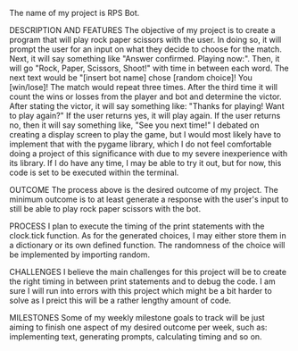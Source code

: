 The name of my project is RPS Bot.


DESCRIPTION AND FEATURES
The objective of my project is to create a program that will play rock paper scissors with the user. 
In doing so, it will prompt the user for an input on what they decide to choose for the match. 
Next, it will say something like "Answer confirmed. Playing now:". 
Then, it will go "Rock, Paper, Scissors, Shoot!" with time in between each word.
The next text would be "[insert bot name] chose [random choice]! You [win/lose]!
The match would repeat three times. After the third time it will count the wins or losses from the player and bot and determine the victor.
After stating the victor, it will say something like: "Thanks for playing! Want to play again?"
If the user returns yes, it will play again. If the user returns no, then it will say something like, "See you next time!"
I debated on creating a display screen to play the game, but I would most likely have to implement that with the pygame library, which I do not feel comfortable doing a project of this significance with due to my severe inexperience with its library. If I do have any time, I may be able to try it out, but for now, this code is set to be executed within the terminal.


OUTCOME
The process above is the desired outcome of my project. The minimum outcome is to at least generate a response with the user's input to still be able to play rock paper scissors with the bot.


PROCESS
I plan to execute the timing of the print statements with the clock.tick function. As for the generated choices, I may either store them in a dictionary or its own defined function. The randomness of the choice will be implemented by importing random.


CHALLENGES
I believe the main challenges for this project will be to create the right timing in between print statements and to debug the code. I am sure I will run into errors with this project which might be a bit harder to solve as I preict this will be a rather lengthy amount of code.


MILESTONES
Some of my weekly milestone goals to track will be just aiming to finish one aspect of my desired outcome per week, such as: implementing text, generating prompts, calculating timing and so on.